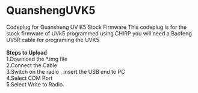 # QuanshengUVK5
Codeplug for Quansheng UV K5 Stock Firmware 
This codeplug is for the stock firmware of UVk5 programmed using CHIRP 
you will need a Baofeng UV5R cable for programing the UVK5</br></br>
**Steps to Upload** </br>
1.Download the *.img file </br>
2.Connect the Cable</br>
3.Switch on the radio , insert the USB end to PC</br>
4.Select COM Port</br>
5.Select Write to Radio.</br>
